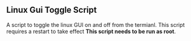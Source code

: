 ## Linux Gui Toggle Script

A script to toggle the linux GUI on and off from the termianl. This script requires a restart to take effect **This script needs to be run as root**.
